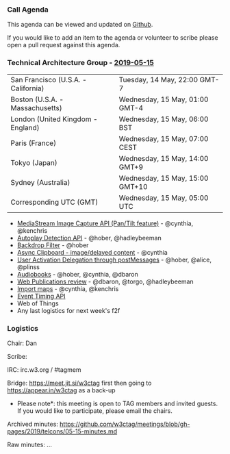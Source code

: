 ### Call Agenda

This agenda can be viewed and updated on [Github](https://github.com/w3ctag/meetings/blob/gh-pages/2019/telcons/05-15-agenda.md).

If you would like to add an item to the agenda or volunteer to scribe please open a pull request against this agenda.

### Technical Architecture Group - [2019-05-15](https://www.timeanddate.com/worldclock/converter.html?iso=20190515T050000&p1=224&p2=43&p3=136&p4=195&p5=248&p6=240)

<table>
<tr><td> San Francisco (U.S.A. - California) <td> Tuesday, 14 May, 22:00 GMT-7</td></tr>
<tr><td> Boston (U.S.A. - Massachusetts) <td> Wednesday, 15 May, 01:00 GMT-4</td></tr>
<tr><td> London (United Kingdom - England) <td> Wednesday, 15 May, 06:00 BST</td></tr>
<tr><td> Paris (France) <td> Wednesday, 15 May, 07:00 CEST</td></tr>
<tr><td> Tokyo (Japan) <td> Wednesday, 15 May, 14:00 GMT+9</td></tr>
<tr><td> Sydney (Australia) <td> Wednesday, 15 May, 15:00 GMT+10</td></tr>
<tr><td> Corresponding UTC (GMT) <td> Wednesday, 15 May, 05:00 UTC</td></tr>
</table>

* [MediaStream Image Capture API (Pan/Tilt feature)](https://github.com/w3ctag/design-reviews/issues/358) - @cynthia, @kenchris
* [Autoplay Detection API](https://github.com/w3ctag/design-reviews/issues/356) - @hober, @hadleybeeman
* [Backdrop Filter](https://github.com/w3ctag/design-reviews/issues/353) - @hober
* [Async Clipboard - image/delayed content](https://github.com/w3ctag/design-reviews/issues/350) - @cynthia
* [User Activation Delegation through postMessages](https://github.com/w3ctag/design-reviews/issues/347) - @hober, @alice, @plinss
* [Audiobooks](https://github.com/w3ctag/design-reviews/issues/345) - @hober, @cynthia, @dbaron
* [Web Publications review](https://github.com/w3ctag/design-reviews/issues/344) - @dbaron, @torgo, @hadleybeeman
* [Import maps](https://github.com/w3ctag/design-reviews/issues/340) - @cynthia, @kenchris
* [Event Timing API](https://github.com/w3ctag/design-reviews/issues/324)
* Web of Things
* Any last logistics for next week's f2f

### Logistics

Chair: Dan

Scribe:

IRC: irc.w3.org / #tagmem

Bridge: https://meet.jit.si/w3ctag first then going to https://appear.in/w3ctag as a back-up

* Please note*: this meeting is open to TAG members and invited guests. If you would like to participate, please email the chairs.

Archived minutes: https://github.com/w3ctag/meetings/blob/gh-pages/2019/telcons/05-15-minutes.md

Raw minutes: ...
